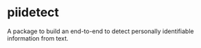 # piidetect
A package to build an end-to-end to detect personally identifiable information from text. 
